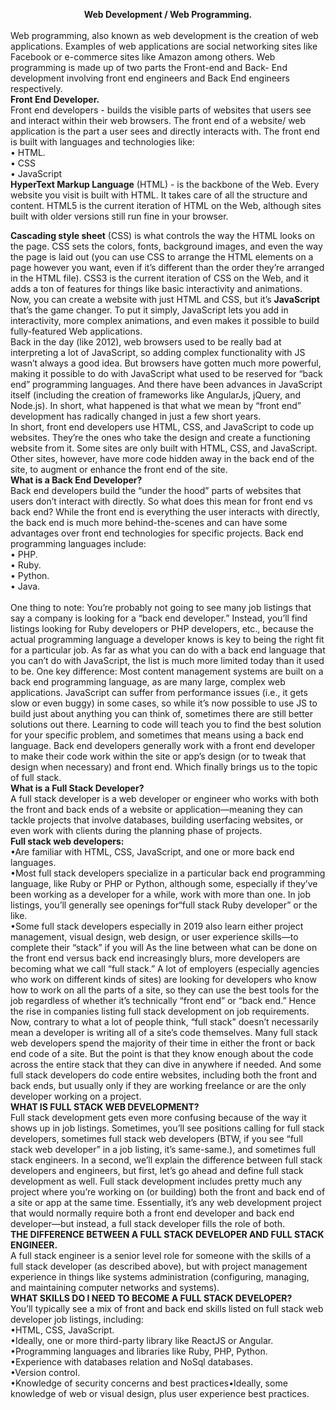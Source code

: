 <b> <center> Web Development / Web Programming. </center> </b><br>
 Web programming, also known as web development is the creation of web applications.
Examples of web applications are social networking sites like Facebook or e-commerce sites like
Amazon among others. Web programming is made up of two parts the Front-end and Back- End
development involving front end engineers and Back End engineers respectively.<br>
<b> Front End Developer. </b><br>
Front end developers - builds the visible parts of websites that users see and interact within their
web browsers. The front end of a website/ web application is the part a user sees and directly
interacts with. The front end is built with languages and technologies like:<br>
 • HTML.<br>
 • CSS<br>
 • JavaScript<br>
<b> HyperText Markup Language</b> (HTML) - is the backbone of the Web. Every website you visit is
built with HTML. It takes care of all the structure and content. HTML5 is the current iteration of
HTML on the Web, although sites built with older versions still run fine in your browser.<br>

<b> Cascading style sheet</b> (CSS) is what controls the way the HTML looks on the page. CSS sets the
colors, fonts, background images, and even the way the page is laid out (you can use CSS to arrange
the HTML elements on a page however you want, even if it’s different than the order they’re
arranged in the HTML file). CSS3 is the current iteration of CSS on the Web, and it adds a ton of
features for things like basic interactivity and animations.<br>
Now, you can create a website with just HTML and CSS, but it’s <b> JavaScript</b> that’s the game changer. 
To put it simply, JavaScript lets you add in interactivity, more complex animations, and
even makes it possible to build fully-featured Web applications.<br>
Back in the day (like 2012), web browsers used to be really bad at interpreting a lot of JavaScript,
so adding complex functionality with JS wasn’t always a good idea. But browsers have gotten
much more powerful, making it possible to do with JavaScript what used to be reserved for “back
end” programming languages. And there have been advances in JavaScript itself (including the
creation of frameworks like AngularJs, jQuery, and Node.js). In short, what happened is that what
we mean by “front end” development has radically changed in just a few short years.<br>
In short, front end developers use HTML, CSS, and JavaScript to code up websites. They’re the
ones who take the design and create a functioning website from it. Some sites are only built with
HTML, CSS, and JavaScript. Other sites, however, have more code hidden away in the back end of
the site, to augment or enhance the front end of the site.<br> 
<b> What is a Back End Developer?</b><br>
Back end developers build the “under the hood” parts of websites that users don’t interact with
directly.
So what does this mean for front end vs back end? While the front end is everything the user
interacts with directly, the back end is much more behind-the-scenes and can have some advantages
over front end technologies for specific projects. Back end programming languages include:<br>
 • PHP.<br>
 • Ruby.<br>
 • Python.<br>
 • Java.<br>
<br>
One thing to note: You’re probably not going to see many job listings that say a company is
looking for a “back end developer.” Instead, you’ll find listings looking for Ruby developers or PHP
developers, etc., because the actual programming language a developer knows is key to being the
right fit for a particular job. As far as what you can do with a back end language that you can’t do
with JavaScript, the list is much more limited today than it used to be. One key difference: Most
content management systems are built on a back end programming language, as are many large,
complex web applications. JavaScript can suffer from performance issues (i.e., it gets slow or even
buggy) in some cases, so while it’s now possible to use JS to build just about anything you can
think of, sometimes there are still better solutions out there. Learning to code will teach you to find
the best solution for your specific problem, and sometimes that means using a back end language.
Back end developers generally work with a front end developer to
make their code work within the site or app’s design (or to tweak
that design when necessary) and front end. Which finally brings us
to the topic of full stack.
<br> <b> What is a Full Stack Developer? </b> <br>
A full stack developer is a web developer or engineer who works with
both the front and back ends of a website or application—meaning
they can tackle projects that involve databases, building userfacing websites, or even work with clients during the planning
phase of projects.
<br><b>Full stack web developers:</b><br>
•Are familiar with HTML, CSS, JavaScript, and one or more back end languages.<br>
•Most full stack developers specialize in a particular back end programming language, like Ruby or
PHP or Python, although some, especially if they’ve been working as a developer for a while, work
with more than one. In job listings, you’ll generally see openings for“full stack Ruby developer” or
the like.<br>
•Some full stack developers especially in 2019 also learn either project management, visual design,
web design, or user experience skills—to complete their “stack” if you will As the line between
what can be done on the front end versus back end increasingly blurs, more developers are
becoming what we call “full stack.” A lot of employers (especially agencies who work on
different kinds of sites) are looking for developers who know how to work on all the parts of a site,
so they can use the best tools for the job regardless of whether it’s technically “front end” or “back
end.” Hence the rise in companies listing full stack development on job requirements. Now,
contrary to what a lot of people think, “full stack” doesn’t necessarily mean a developer is writing
all of a site’s code themselves. Many full stack web developers spend the majority of their time in
either the front or back end code of a site. But the point is that they know enough about the code
across the entire stack that they can dive in anywhere if needed. And some full stack developers do
code entire websites, including both the front and back ends, but usually only if they are working
freelance or are the only developer working on a project.
<br> <b> WHAT IS FULL STACK WEB DEVELOPMENT? </b><br>
Full stack development gets even more confusing because of the way it shows up in job listings.
Sometimes, you’ll see positions calling for full stack developers, sometimes full stack web
developers (BTW, if you see “full stack web developer” in a job listing, it’s same-same.), and
sometimes full stack engineers. In a second, we’ll explain the difference between full stack
developers and engineers, but first, let’s go ahead and define full stack development as well. Full
stack development includes pretty much any project where you’re working on (or building) both the
front and back end of a site or app at the same time. Essentially, it’s any web development project
that would normally require both a front end developer and back end developer—but instead, a full
stack developer fills the role of both.<br>
<b>THE DIFFERENCE BETWEEN A FULL STACK DEVELOPER AND 
FULL STACK ENGINEER.</b><br>
A full stack engineer is a senior level role for someone with the skills of a full stack developer (as
described above), but with project management experience in things like systems administration
(configuring, managing, and maintaining computer networks and systems).<br>
<b> WHAT SKILLS DO I NEED TO BECOME A FULL STACK
DEVELOPER?</b><br>
You’ll typically see a mix of front and back end skills listed on full
stack web developer job listings, including:<br>
•HTML, CSS, JavaScript.<br>
•Ideally, one or more third-party library like ReactJS or Angular.<br>
•Programming languages and libraries like Ruby, PHP, Python.<br>
•Experience with databases relation and NoSql databases.<br>
•Version control.<br>
•Knowledge of security concerns and best practices•Ideally, some knowledge of web or visual
design, plus user experience best practices.<br>
